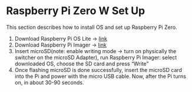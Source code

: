 # Raspberry Pi Zero W Set Up
This section describes how to install OS and set up Raspberry Pi Zero.

1. Download Raspberry Pi OS Lite -> [link](https://downloads.raspberrypi.org/raspios_lite_armhf/images/raspios_lite_armhf-2021-05-28/2021-05-07-raspios-buster-armhf-lite.zip)
2. Download Raspberry Pi Imager -> [link](https://www.raspberrypi.org/software/)
3. Insert microSD(note: enable writing mode -> turn on physically the switcher on the microSD Adapter), run Raspberry Pi Imager: select downloaded OS, choose the SD card and press “Write”
4. Once flashing microSD is done successfully, insert the microSD card into the Pi and power with the micro USB cable. Now, after the Pi turns on, in about 30-90 seconds.
